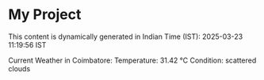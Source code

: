 # My Project

This content is dynamically generated in Indian Time (IST): 2025-03-23 11:19:56 IST


Current Weather in Coimbatore:
Temperature: 31.42 °C
Condition: scattered clouds

